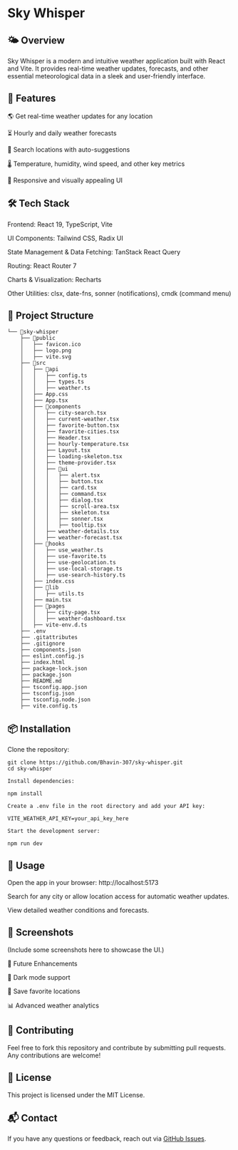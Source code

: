 # Sky Whisper

## 🌤️ Overview

Sky Whisper is a modern and intuitive weather application built with React and Vite. It provides real-time weather updates, forecasts, and other essential meteorological data in a sleek and user-friendly interface.

## 🚀 Features

🌎 Get real-time weather updates for any location

⏳ Hourly and daily weather forecasts

📍 Search locations with auto-suggestions

🌡️ Temperature, humidity, wind speed, and other key metrics

🎨 Responsive and visually appealing UI

## 🛠️ Tech Stack

Frontend: React 19, TypeScript, Vite

UI Components: Tailwind CSS, Radix UI

State Management & Data Fetching: TanStack React Query

Routing: React Router 7

Charts & Visualization: Recharts

Other Utilities: clsx, date-fns, sonner (notifications), cmdk (command menu)

## 📂 Project Structure
```
└── 📁sky-whisper
    ├── 📁public
    │   ├── favicon.ico
    │   ├── logo.png
    │   ├── vite.svg
    ├── 📁src
    │   ├── 📁api
    │   │   ├── config.ts
    │   │   ├── types.ts
    │   │   ├── weather.ts
    │   ├── App.css
    │   ├── App.tsx
    │   ├── 📁components
    │   │   ├── city-search.tsx
    │   │   ├── current-weather.tsx
    │   │   ├── favorite-button.tsx
    │   │   ├── favorite-cities.tsx
    │   │   ├── Header.tsx
    │   │   ├── hourly-temperature.tsx
    │   │   ├── Layout.tsx
    │   │   ├── loading-skeleton.tsx
    │   │   ├── theme-provider.tsx
    │   │   ├── 📁ui
    │   │   │   ├── alert.tsx
    │   │   │   ├── button.tsx
    │   │   │   ├── card.tsx
    │   │   │   ├── command.tsx
    │   │   │   ├── dialog.tsx
    │   │   │   ├── scroll-area.tsx
    │   │   │   ├── skeleton.tsx
    │   │   │   ├── sonner.tsx
    │   │   │   ├── tooltip.tsx
    │   │   ├── weather-details.tsx
    │   │   ├── weather-forecast.tsx
    │   ├── 📁hooks
    │   │   ├── use_weather.ts
    │   │   ├── use-favorite.ts
    │   │   ├── use-geolocation.ts
    │   │   ├── use-local-storage.ts
    │   │   ├── use-search-history.ts
    │   ├── index.css
    │   ├── 📁lib
    │   │   ├── utils.ts
    │   ├── main.tsx
    │   ├── 📁pages
    │   │   ├── city-page.tsx
    │   │   ├── weather-dashboard.tsx
    │   ├── vite-env.d.ts
    ├── .env
    ├── .gitattributes
    ├── .gitignore
    ├── components.json
    ├── eslint.config.js
    ├── index.html
    ├── package-lock.json
    ├── package.json
    ├── README.md
    ├── tsconfig.app.json
    ├── tsconfig.json
    ├── tsconfig.node.json
    ├── vite.config.ts
```
## 📦 Installation

Clone the repository:
```
git clone https://github.com/Bhavin-307/sky-whisper.git
cd sky-whisper

Install dependencies:

npm install

Create a .env file in the root directory and add your API key:

VITE_WEATHER_API_KEY=your_api_key_here

Start the development server:

npm run dev
```
## 🔧 Usage

Open the app in your browser: http://localhost:5173

Search for any city or allow location access for automatic weather updates.

View detailed weather conditions and forecasts.

## 🎨 Screenshots

(Include some screenshots here to showcase the UI.)

📌 Future Enhancements

🌙 Dark mode support

📍 Save favorite locations

📊 Advanced weather analytics

## 📝 Contributing

Feel free to fork this repository and contribute by submitting pull requests. Any contributions are welcome!

## 📜 License

This project is licensed under the MIT License.

## 📬 Contact

If you have any questions or feedback, reach out via [GitHub Issues](https://github.com/Bhavin-307/sky-whisper/issues).